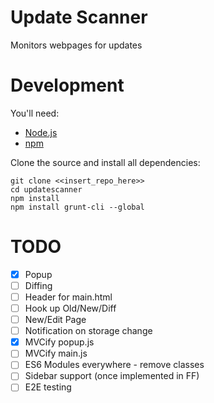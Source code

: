# Update Scanner
Monitors webpages for updates

# Development
You'll need:
* [Node.js](https://nodejs.org/)
* [npm](https://www.npmjs.com/)

Clone the source and install all dependencies:

    git clone <<insert_repo_here>>
    cd updatescanner
    npm install
    npm install grunt-cli --global

# TODO

* [X] Popup
* [ ] Diffing
* [ ] Header for main.html
* [ ] Hook up Old/New/Diff
* [ ] New/Edit Page
* [ ] Notification on storage change
* [X] MVCify popup.js
* [ ] MVCify main.js
* [ ] ES6 Modules everywhere - remove classes
* [ ] Sidebar support (once implemented in FF)
* [ ] E2E testing
